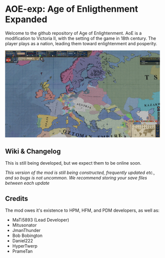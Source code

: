 # AOE-exp: Age of Enligthenment Expanded

Welcome to the github repository of Age of Enlightenment. AoE is a modification to Victoria II, with the setting of the game in 18th century. 
The player plays as a nation, leading them toward enlightenment and posperity.

![Screenshot of the game](/screenshots/20200405180947_1.1.jpg)

## Wiki & Changelog
This is still being developed, but we expect them to be online soon.

*This version of the mod is still being constructed, frequently updated etc., and so bugs is not uncommon.
We recommend storing your save files between each update* 

## Credits

The mod owes it's existence to HPM, HFM, and PDM developers, as well as:
* MaTi5893 (Lead Developer)
* Mitusonator
* JmanThunder
* Bob Bobington
* Daniel222
* HyperTwerp
* PrameTan
